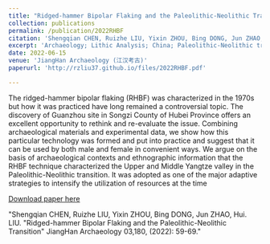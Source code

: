 ```yaml
---
title: "Ridged-hammer Bipolar Flaking and the Paleolithic-Neolithic Transition (锐棱砸击技术与旧新石器时代过渡)"
collection: publications
permalink: /publication/2022RHBF
citation: 'Shengqian CHEN, Ruizhe LIU, Yixin ZHOU, Bing DONG, Jun ZHAO, Hui. LIU. "Ridged-hammer Bipolar Flaking and the Paleolithic-Neolithic Transition" JiangHan Archaeology 03,180, (2022): 59-69.'
excerpt: 'Archaeology; Lithic Analysis; China; Paleolithic-Neolithic transition; Teshoa; RHBF'
date: 2022-06-15
venue: 'JiangHan Archaeology (江汉考古)'
paperurl: 'http://rzliu37.github.io/files/2022RHBF.pdf'

---
```

The ridged-hammer bipolar flaking (RHBF) was characterized in the 1970s but how it was practiced have long remained a controversial topic. The discovery of Guanzhou site in Songzi County of Hubei Province offers an excellent opportunity to rethink and re-evaluate the issue. Combining archaeological materials and experimental data, we show how this particular technology was formed and put into practice and suggest that it can be used by both male and female in convenient ways. We argue on the basis of archaeological contexts and ethnographic information that the RHBF technique characterized the Upper and Middle Yangtze valley in the Paleolithic-Neolithic transition. It was adopted as one of the major adaptive strategies to intensify the utilization of resources at the time

[Download paper here](http://academicpages.github.io/files/2022RHBF.pdf)

"Shengqian CHEN, Ruizhe LIU, Yixin ZHOU, Bing DONG, Jun ZHAO, Hui. LIU. "Ridged-hammer Bipolar Flaking and the Paleolithic-Neolithic Transition" JiangHan Archaeology 03,180, (2022): 59-69."
